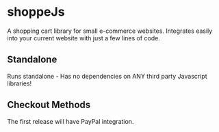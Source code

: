 # shoppeJs
A shopping cart library for small e-commerce websites. Integrates easily into your current website with just a few lines of code.

## Standalone

Runs standalone - Has no dependencies on ANY third party Javascript libraries!

## Checkout Methods

The first release will have PayPal integration.
